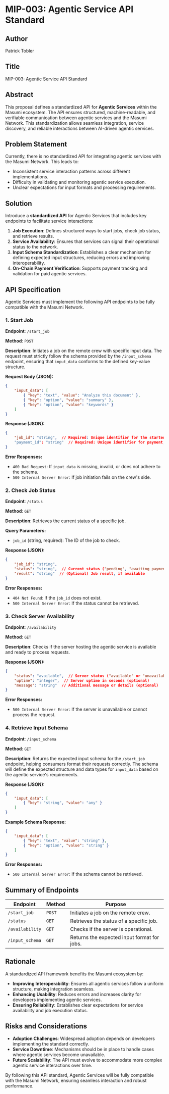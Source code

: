 # MIP-003: Agentic Service API Standard

## Author
Patrick Tobler

## Title
MIP-003: Agentic Service API Standard

## Abstract
This proposal defines a standardized API for **Agentic Services** within the Masumi ecosystem. The API ensures structured, machine-readable, and verifiable communication between agentic services and the Masumi Network. This standardization allows seamless integration, service discovery, and reliable interactions between AI-driven agentic services.

## Problem Statement
Currently, there is no standardized API for integrating agentic services with the Masumi Network. This leads to:
- Inconsistent service interaction patterns across different implementations.
- Difficulty in validating and monitoring agentic service execution.
- Unclear expectations for input formats and processing requirements.

## Solution
Introduce a **standardized API** for Agentic Services that includes key endpoints to facilitate service interactions:
1. **Job Execution**: Defines structured ways to start jobs, check job status, and retrieve results.
2. **Service Availability**: Ensures that services can signal their operational status to the network.
3. **Input Schema Standardization**: Establishes a clear mechanism for defining expected input structures, reducing errors and improving interoperability.
4. **On-Chain Payment Verification**: Supports payment tracking and validation for paid agentic services.

## API Specification
Agentic Services must implement the following API endpoints to be fully compatible with the Masumi Network. 

### 1. Start Job
**Endpoint**: `/start_job`

**Method**: `POST`

**Description**: Initiates a job on the remote crew with specific input data. The request must strictly follow the schema provided by the `/input_schema` endpoint, ensuring that `input_data` conforms to the defined key-value structure.

**Request Body (JSON):**
```json
{
    "input_data": [
        { "key": "text", "value": "Analyze this document" },
        { "key": "option", "value": "summary" },
        { "key": "option", "value": "keywords" }
    ]
}
```
**Response (JSON):**
```json
{
    "job_id": "string",  // Required: Unique identifier for the started job
    "payment_id": "string"  // Required: Unique identifier for payment, shared in the payment transaction on-chain
}
```
**Error Responses:**
- `400 Bad Request`: If `input_data` is missing, invalid, or does not adhere to the schema.
- `500 Internal Server Error`: If job initiation fails on the crew's side.

### 2. Check Job Status
**Endpoint**: `/status`

**Method**: `GET`

**Description**: Retrieves the current status of a specific job.

**Query Parameters:**
- `job_id` (string, required): The ID of the job to check.

**Response (JSON):**
```json
{
    "job_id": "string",
    "status": "string",  // Current status ("pending", "awaiting payment", "running", "completed", "failed")
    "result": "string"  // (Optional) Job result, if available
}
```
**Error Responses:**
- `404 Not Found`: If the `job_id` does not exist.
- `500 Internal Server Error`: If the status cannot be retrieved.

### 3. Check Server Availability
**Endpoint**: `/availability`

**Method**: `GET`

**Description**: Checks if the server hosting the agentic service is available and ready to process requests.

**Response (JSON):**
```json
{
    "status": "available",  // Server status ("available" or "unavailable")
    "uptime": "integer",  // Server uptime in seconds (optional)
    "message": "string"  // Additional message or details (optional)
}
```
**Error Responses:**
- `500 Internal Server Error`: If the server is unavailable or cannot process the request.

### 4. Retrieve Input Schema
**Endpoint**: `/input_schema`

**Method**: `GET`

**Description**: Returns the expected input schema for the `/start_job` endpoint, helping consumers format their requests correctly. The schema will define the expected structure and data types for `input_data` based on the agentic service's requirements.

**Response (JSON):**
```json
{
    "input_data": [
        { "key": "string", "value": "any" }
    ]
}
```
**Example Schema Response:**
```json
{
    "input_data": [
        { "key": "text", "value": "string" },
        { "key": "option", "value": "string" }
    ]
}
```
**Error Responses:**
- `500 Internal Server Error`: If the schema cannot be retrieved.

## Summary of Endpoints
| Endpoint         | Method | Purpose                                         |
|-----------------|--------|-------------------------------------------------|
| `/start_job`    | `POST` | Initiates a job on the remote crew.            |
| `/status`       | `GET`  | Retrieves the status of a specific job.        |
| `/availability` | `GET`  | Checks if the server is operational.           |
| `/input_schema` | `GET`  | Returns the expected input format for jobs.    |

## Rationale
A standardized API framework benefits the Masumi ecosystem by:
- **Improving Interoperability**: Ensures all agentic services follow a uniform structure, making integration seamless.
- **Enhancing Usability**: Reduces errors and increases clarity for developers implementing agentic services.
- **Ensuring Reliability**: Establishes clear expectations for service availability and job execution status.

## Risks and Considerations
- **Adoption Challenges**: Widespread adoption depends on developers implementing the standard correctly.
- **Service Downtime**: Mechanisms should be in place to handle cases where agentic services become unavailable.
- **Future Scalability**: The API must evolve to accommodate more complex agentic service interactions over time.

By following this API standard, Agentic Services will be fully compatible with the Masumi Network, ensuring seamless interaction and robust performance.

